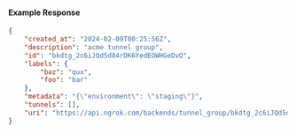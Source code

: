 <!-- Code generated for API Clients. DO NOT EDIT. -->

#### Example Response

```json
{
	"created_at": "2024-02-09T00:25:56Z",
	"description": "acme tunnel group",
	"id": "bkdtg_2c6iJQd5d84rDK6YedEOWHGeDvQ",
	"labels": {
		"baz": "qux",
		"foo": "bar"
	},
	"metadata": "{\"environment\": \"staging\"}",
	"tunnels": [],
	"uri": "https://api.ngrok.com/backends/tunnel_group/bkdtg_2c6iJQd5d84rDK6YedEOWHGeDvQ"
}
```
